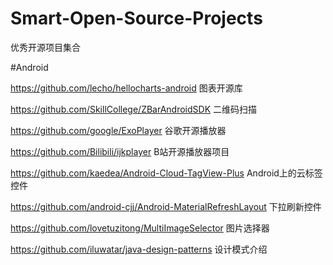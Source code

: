 # Smart-Open-Source-Projects
优秀开源项目集合

#Android

  https://github.com/lecho/hellocharts-android 图表开源库
  
  https://github.com/SkillCollege/ZBarAndroidSDK 二维码扫描
  
  https://github.com/google/ExoPlayer 谷歌开源播放器
  
  https://github.com/Bilibili/ijkplayer B站开源播放器项目
  
  https://github.com/kaedea/Android-Cloud-TagView-Plus  Android上的云标签控件
  
  https://github.com/android-cjj/Android-MaterialRefreshLayout 下拉刷新控件

  https://github.com/lovetuzitong/MultiImageSelector  图片选择器
  
  https://github.com/iluwatar/java-design-patterns  设计模式介绍

